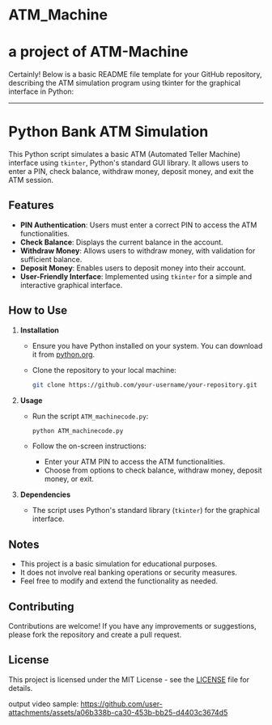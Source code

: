# ATM_Machine
# a project of ATM-Machine
Certainly! Below is a basic README file template for your GitHub repository, describing the ATM simulation program using tkinter for the graphical interface in Python:

---

# Python Bank ATM Simulation

This Python script simulates a basic ATM (Automated Teller Machine) interface using `tkinter`, Python's standard GUI library. It allows users to enter a PIN, check balance, withdraw money, deposit money, and exit the ATM session.

## Features

- **PIN Authentication**: Users must enter a correct PIN to access the ATM functionalities.
- **Check Balance**: Displays the current balance in the account.
- **Withdraw Money**: Allows users to withdraw money, with validation for sufficient balance.
- **Deposit Money**: Enables users to deposit money into their account.
- **User-Friendly Interface**: Implemented using `tkinter` for a simple and interactive graphical interface.

## How to Use

1. **Installation**
   - Ensure you have Python installed on your system. You can download it from [python.org](https://www.python.org/).
   - Clone the repository to your local machine:

     ```bash
     git clone https://github.com/your-username/your-repository.git
     ```

2. **Usage**
   - Run the script `ATM_machinecode.py`:

     ```bash
     python ATM_machinecode.py
     ```

   - Follow the on-screen instructions:
     - Enter your ATM PIN to access the ATM functionalities.
     - Choose from options to check balance, withdraw money, deposit money, or exit.

3. **Dependencies**
   - The script uses Python's standard library (`tkinter`) for the graphical interface.

## Notes

- This project is a basic simulation for educational purposes.
- It does not involve real banking operations or security measures.
- Feel free to modify and extend the functionality as needed.

## Contributing

Contributions are welcome! If you have any improvements or suggestions, please fork the repository and create a pull request.
## License

This project is licensed under the MIT License - see the [LICENSE](LICENSE) file for details.

output video sample:
https://github.com/user-attachments/assets/a06b338b-ca30-453b-bb25-d4403c3674d5

